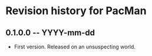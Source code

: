 # Revision history for PacMan

## 0.1.0.0 -- YYYY-mm-dd

* First version. Released on an unsuspecting world.
